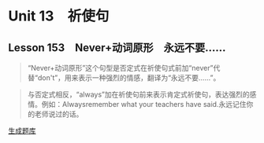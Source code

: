 ﻿ # Unit 13　祈使句
 ## Lesson 153　Never+动词原形　永远不要……
 
> “Never+动词原形”这个句型是否定式在祈使句式前加“never”代替“don't”，用来表示一种强烈的情感，翻译为“永远不要……”。

> 与否定式相反，“always”加在祈使句前来表示肯定式祈使句，表达强烈的感情。例如：Alwaysremember what your teachers have said.永远记住你的老师说过的话。


 [生成题库](./question/f153.json)